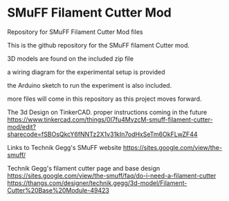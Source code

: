 # SMuFF Filament Cutter Mod
Repository for SMuFF Filament Cutter Mod files

This is the github repository for the SMuFF filament Cutter mod.

3D models are found on the included zip file

a wiring diagram for the experimental setup is provided

the Arduino sketch to run the experiment is also included.

more files will come in this repository as this project moves forward.

The 3d Design on TinkerCAD. proper instructions coming in the future
https://www.tinkercad.com/things/0I7fu4MvzcM-smuff-filament-cutter-mod/edit?sharecode=fSBOsQkcY6fNNTz2X1v31kIn7odHxSeTm6OkFLwZF44

Links to Technik Gegg's SMuFF website
https://sites.google.com/view/the-smuff/

Technik Gegg's filament cutter page and base design
https://sites.google.com/view/the-smuff/faq/do-i-need-a-filament-cutter
https://thangs.com/designer/technik.gegg/3d-model/Filament-Cutter%20Base%20Module-49423





